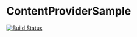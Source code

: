 # ContentProviderSample
[![Build Status](https://secure.travis-ci.org/rochefort/gem-search.png)](http://travis-ci.org/rochefort/gem-search)
